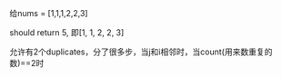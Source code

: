 给nums = [1,1,1,2,2,3]

should return 5, 即[1, 1, 2, 2, 3]

允许有2个duplicates，分了很多步，当j和i相邻时，当count(用来数重复的数)==2时
